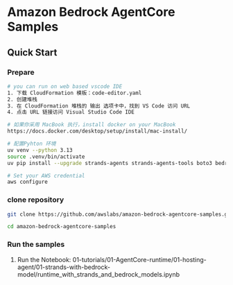 # Amazon Bedrock AgentCore Samples

## Quick Start
### Prepare
```bash
# you can run on web based vscode IDE
1. 下载 CloudFormation 模板：code-editor.yaml
2. 创建堆栈
3. 在 CloudFormation 堆栈的 输出 选项卡中，找到 VS Code 访问 URL
4. 点击 URL 链接访问 Visual Studio Code IDE

# 如果你采用 MacBook 执行，install docker on your MacBook
https://docs.docker.com/desktop/setup/install/mac-install/

# 配置Pyhton 环境
uv venv --python 3.13
source .venv/bin/activate
uv pip install --upgrade strands-agents strands-agents-tools boto3 bedrock-agentcore bedrock-agentcore-starter-toolkit ddgs mcp playwright

# Set your AWS credential
aws configure
```

### clone repository
```bash
git clone https://github.com/awslabs/amazon-bedrock-agentcore-samples.git

cd amazon-bedrock-agentcore-samples
```

### Run the samples
1. Run the Notebook: 01-tutorials/01-AgentCore-runtime/01-hosting-agent/01-strands-with-bedrock-model/runtime_with_strands_and_bedrock_models.ipynb